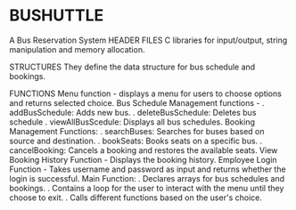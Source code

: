 # BUSHUTTLE
A Bus Reservation System
HEADER FILES
C libraries for input/output, string manipulation and memory allocation.

STRUCTURES
They define the data structure for bus schedule and bookings.

FUNCTIONS
Menu function - displays a menu for users to choose options and returns selected choice.
Bus Schedule Management functions -
. addBusSchedule: Adds new bus.
. deleteBusSchedule: Deletes bus schedule
. viewAllBusScedule: Displays all bus schedules.
Booking Management Functions:
. searchBuses: Searches for buses based on source and destination.
. bookSeats: Books seats on a specific bus.
. cancelBooking: Cancels a booking and restores the available seats.
View Booking History Function - Displays the booking history.
Employee Login Function - Takes username and password as input and returns whether the login is successful.
Main Function:
. Declares arrays for bus schedules and bookings.
. Contains a loop for the user to interact with the menu until they choose to exit.
. Calls different functions based on the user's choice.
